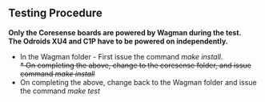 ## Testing Procedure
__Only the Coresense boards are powered by Wagman during the test.__</br>
__The Odroids XU4 and C1P have to be powered on independently.__</br>
*  In the Wagman folder - First issue the command *make install*.</br>
~~*  On completing the above, change to the coresense folder, and issue command *make install*~~</br>
*  On completing the above, change back to the Wagman folder and issue the command *make test*
